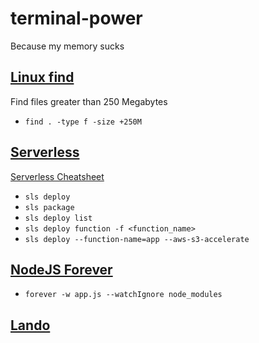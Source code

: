 # terminal-power
Because my memory sucks

## [Linux find](https://linux.die.net/man/1/find)

Find files greater than 250 Megabytes

- `find . -type f -size +250M`

## [Serverless](https://serverless.com)

[Serverless Cheatsheet](https://serverless.com/framework/docs/providers/aws/guide/workflow/)

- `sls deploy`
- `sls package` 
- `sls deploy list`
- `sls deploy function -f <function_name>`
- `sls deploy --function-name=app --aws-s3-accelerate`

## [NodeJS Forever](https://github.com/foreverjs/forever)
- `forever -w app.js --watchIgnore node_modules`


## [Lando](https://github.com/lando/lando)
